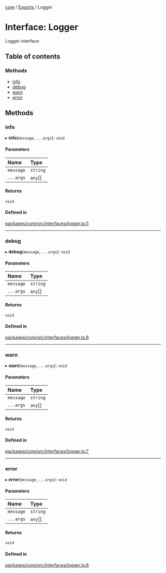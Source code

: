 <!-- 
 ⚠️  AUTO-GENERATED FILE - DO NOT EDIT MANUALLY
 This file is automatically generated by scripts/docs-generator.js
 To make changes, edit the source TypeScript files or update the generator script
-->

[core](../../) / [Exports](../modules) / Logger

# Interface: Logger

Logger interface

## Table of contents

### Methods

- [info](Logger#info)
- [debug](Logger#debug)
- [warn](Logger#warn)
- [error](Logger#error)

## Methods

### info

▸ **info**(`message`, `...args`): `void`

#### Parameters

| Name | Type |
| :------ | :------ |
| `message` | `string` |
| `...args` | `any`[] |

#### Returns

`void`

#### Defined in

[packages/core/src/interfaces/logger.ts:5](https://github.com/woojubb/robota/blob/46e3c20d20507afa42f465edc1521c6649dfe421/packages/core/src/interfaces/logger.ts#L5)

___

### debug

▸ **debug**(`message`, `...args`): `void`

#### Parameters

| Name | Type |
| :------ | :------ |
| `message` | `string` |
| `...args` | `any`[] |

#### Returns

`void`

#### Defined in

[packages/core/src/interfaces/logger.ts:6](https://github.com/woojubb/robota/blob/46e3c20d20507afa42f465edc1521c6649dfe421/packages/core/src/interfaces/logger.ts#L6)

___

### warn

▸ **warn**(`message`, `...args`): `void`

#### Parameters

| Name | Type |
| :------ | :------ |
| `message` | `string` |
| `...args` | `any`[] |

#### Returns

`void`

#### Defined in

[packages/core/src/interfaces/logger.ts:7](https://github.com/woojubb/robota/blob/46e3c20d20507afa42f465edc1521c6649dfe421/packages/core/src/interfaces/logger.ts#L7)

___

### error

▸ **error**(`message`, `...args`): `void`

#### Parameters

| Name | Type |
| :------ | :------ |
| `message` | `string` |
| `...args` | `any`[] |

#### Returns

`void`

#### Defined in

[packages/core/src/interfaces/logger.ts:8](https://github.com/woojubb/robota/blob/46e3c20d20507afa42f465edc1521c6649dfe421/packages/core/src/interfaces/logger.ts#L8)
